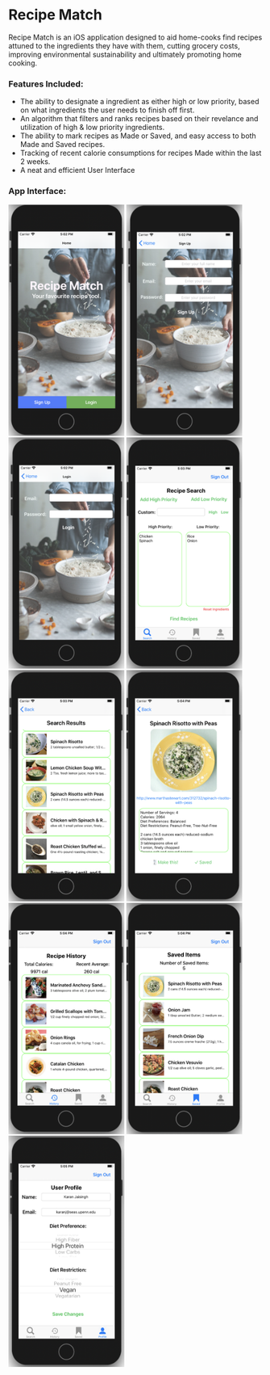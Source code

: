 # Recipe Match
Recipe Match is an iOS application designed to aid home-cooks find recipes attuned to the ingredients they have with them, cutting grocery costs, improving environmental sustainability and ultimately promoting home cooking. 

### Features Included:
* The ability to designate a ingredient as either high or low priority, based on what ingredients the user needs to finish off first.
* An algorithm that filters and ranks recipes based on their revelance and utilization of high & low priority ingredients.
* The ability to mark recipes as Made or Saved, and easy access to both Made and Saved recipes.
* Tracking of recent calorie consumptions for recipes Made within the last 2 weeks.
* A neat and efficient User Interface

### App Interface:
<img src="Resources/1.png" width="230" height="458"> <img src="Resources/2.png" width="230" height="458"> <img src="Resources/3.png" width="230" height="458">
<img src="Resources/4.png" width="230" height="458"> <img src="Resources/5.png" width="230" height="458"> <img src="Resources/6.png" width="230" height="458">
<img src="Resources/7.png" width="230" height="458"> <img src="Resources/8.png" width="230" height="458"> <img src="Resources/9.png" width="230" height="458">
